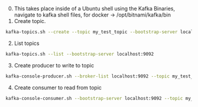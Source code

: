 0. This takes place inside of a Ubuntu shell using the Kafka Binaries, navigate to kafka shell files, for docker -> /opt/bitnami/kafka/bin
1. Create topic.
```sh
kafka-topics.sh --create --topic my_test_topic --bootstrap-server localhost:9092 --partitions 3 --replication-factor 1
```
2. List topics
```sh
kafka-topics.sh --list --bootstrap-server localhost:9092
```
3. Create producer to write to topic
```sh
kafka-console-producer.sh --broker-list localhost:9092 --topic my_test_topic
```
4. Create consumer to read from topic
```sh
kafka-console-consumer.sh --bootstrap-server localhost:9092 --topic my_test_topic --from-beginning
```
